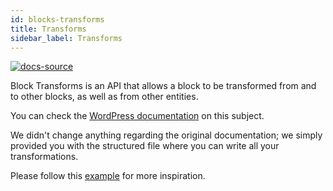 ```yaml
---
id: blocks-transforms
title: Transforms
sidebar_label: Transforms
---
```


[![docs-source](https://img.shields.io/badge/source-eigthshift--frontend--libs-yellow?style=for-the-badge&logo=javascript&labelColor=2a2a2a)](https://github.com/infinum/eightshift-frontend-libs/tree/develop/blocks/init/src/blocks/)

Block Transforms is an API that allows a block to be transformed from and to other blocks, as well as from other entities.

You can check the [WordPress documentation](https://developer.wordpress.org/block-editor/developers/block-api/block-transforms/) on this subject.

We didn't change anything regarding the original documentation; we simply provided you with the structured file where you can write all your transformations.

Please follow this [example](https://github.com/infinum/eightshift-frontend-libs/blob/develop/blocks/init/src/Blocks/custom/heading/heading-transforms.js) for more inspiration.
